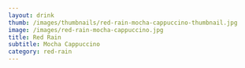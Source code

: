 ```yaml
---
layout: drink
thumb: /images/thumbnails/red-rain-mocha-cappuccino-thumbnail.jpg
image: /images/red-rain-mocha-cappuccino.jpg
title: Red Rain
subtitle: Mocha Cappuccino
category: red-rain
---
```


